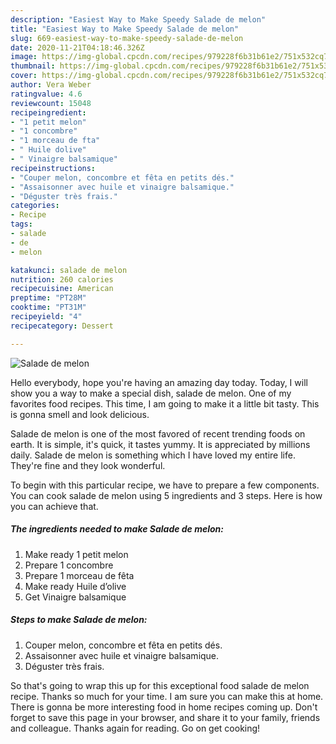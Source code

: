 ```yaml
---
description: "Easiest Way to Make Speedy Salade de melon"
title: "Easiest Way to Make Speedy Salade de melon"
slug: 669-easiest-way-to-make-speedy-salade-de-melon
date: 2020-11-21T04:18:46.326Z
image: https://img-global.cpcdn.com/recipes/979228f6b31b61e2/751x532cq70/salade-de-melon-photo-principale-de-la-recette.jpg
thumbnail: https://img-global.cpcdn.com/recipes/979228f6b31b61e2/751x532cq70/salade-de-melon-photo-principale-de-la-recette.jpg
cover: https://img-global.cpcdn.com/recipes/979228f6b31b61e2/751x532cq70/salade-de-melon-photo-principale-de-la-recette.jpg
author: Vera Weber
ratingvalue: 4.6
reviewcount: 15048
recipeingredient:
- "1 petit melon"
- "1 concombre"
- "1 morceau de fta"
- " Huile dolive"
- " Vinaigre balsamique"
recipeinstructions:
- "Couper melon, concombre et fêta en petits dés."
- "Assaisonner avec huile et vinaigre balsamique."
- "Déguster très frais."
categories:
- Recipe
tags:
- salade
- de
- melon

katakunci: salade de melon 
nutrition: 260 calories
recipecuisine: American
preptime: "PT28M"
cooktime: "PT31M"
recipeyield: "4"
recipecategory: Dessert

---
```



![Salade de melon](https://img-global.cpcdn.com/recipes/979228f6b31b61e2/751x532cq70/salade-de-melon-photo-principale-de-la-recette.jpg)

Hello everybody, hope you're having an amazing day today. Today, I will show you a way to make a special dish, salade de melon. One of my favorites food recipes. This time, I am going to make it a little bit tasty. This is gonna smell and look delicious.

Salade de melon is one of the most favored of recent trending foods on earth. It is simple, it's quick, it tastes yummy. It is appreciated by millions daily. Salade de melon is something which I have loved my entire life. They're fine and they look wonderful.




To begin with this particular recipe, we have to prepare a few components. You can cook salade de melon using 5 ingredients and 3 steps. Here is how you can achieve that.

<!--inarticleads1-->

##### The ingredients needed to make Salade de melon:

1. Make ready 1 petit melon
1. Prepare 1 concombre
1. Prepare 1 morceau de fêta
1. Make ready  Huile d’olive
1. Get  Vinaigre balsamique




<!--inarticleads2-->

##### Steps to make Salade de melon:

1. Couper melon, concombre et fêta en petits dés.
1. Assaisonner avec huile et vinaigre balsamique.
1. Déguster très frais.




So that's going to wrap this up for this exceptional food salade de melon recipe. Thanks so much for your time. I am sure you can make this at home. There is gonna be more interesting food in home recipes coming up. Don't forget to save this page in your browser, and share it to your family, friends and colleague. Thanks again for reading. Go on get cooking!
